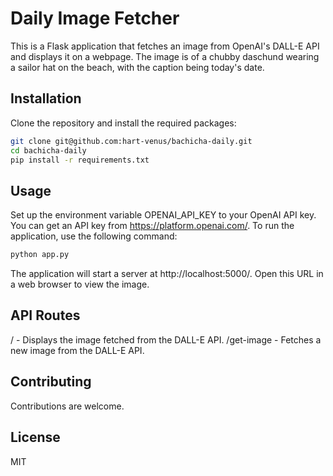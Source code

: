 # Daily Image Fetcher

This is a Flask application that fetches an image from OpenAI's DALL-E API and displays it on a webpage.
The image is of a chubby daschund wearing a sailor hat on the beach, with the caption being today's date.

## Installation

Clone the repository and install the required packages:

```sh
git clone git@github.com:hart-venus/bachicha-daily.git 
cd bachicha-daily
pip install -r requirements.txt
```

## Usage
Set up the environment variable OPENAI_API_KEY to your OpenAI API key. You can get an API key from https://platform.openai.com/.
To run the application, use the following command:

```sh
python app.py
```

The application will start a server at http://localhost:5000/. Open this URL in a web browser to view the image.

## API Routes
/ - Displays the image fetched from the DALL-E API.
/get-image - Fetches a new image from the DALL-E API.

## Contributing
Contributions are welcome. 

## License
MIT
